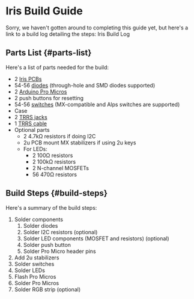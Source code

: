 # Iris Build Guide

Sorry, we haven't gotten around to completing this guide yet, but here's a link to a build log detailing the steps: Iris Build Log

## Parts List {#parts-list}

Here's a list of parts needed for the build:

* 2 [Iris PCBs](https://keeb.io/products/iris-keyboard-split-ergonomic-keyboard)
* 54-56 [diodes](https://keeb.io/products/1n4148-diodes) \(through-hole and SMD diodes supported\)
* 2 [Arduino Pro Micros](https://keeb.io/products/pro-micro-5v-16mhz-arduino-compatible-atmega32u4)
* 2 push buttons for resetting
* 54-56 [switches](https://keeb.io/products/gateron-switches) \(MX-compatible and Alps switches are supported\)
* Case
* 2 [TRRS jacks](https://keeb.io/products/trrs-jacks-3-5mm-one-pair)
* 1 [TRRS cable](https://keeb.io/products/trrs-cable)
* Optional parts
  * 2 4.7kΩ resistors if doing I2C
  * 2u PCB mount MX stabilizers if using 2u keys
  * For LEDs:
    * 2 100Ω resistors
    * 2 100kΩ resistors
    * 2 N-channel MOSFETs
    * 56 470Ω resistors

## Build Steps {#build-steps}

Here's a summary of the build steps:

1. Solder components
   1. Solder diodes
   2. Solder I2C resistors \(optional\)
   3. Solder LED components \(MOSFET and resistors\) \(optional\)
   4. Solder push button
   5. Solder Pro Micro header pins
2. Add 2u stabilizers
3. Solder switches
4. Solder LEDs
5. Flash Pro Micros
6. Solder Pro Micros
7. Solder RGB strip \(optional\)



